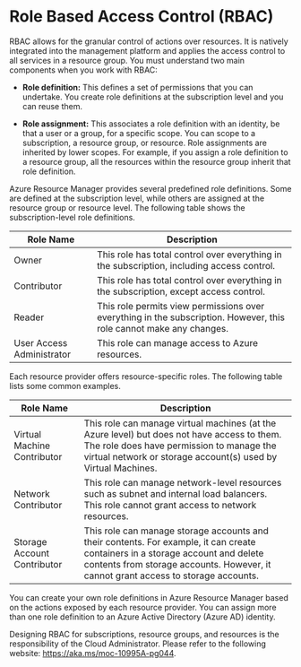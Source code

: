 # Role Based Access Control (RBAC)

RBAC allows for the granular control of actions over resources. It is
natively integrated into the management platform and applies the access
control to all services in a resource group. You must understand two
main components when you work with RBAC:

- **Role definition:** This defines a set of permissions that you can
    undertake. You create role definitions at the subscription level and
    you can reuse them.

- **Role assignment:** This associates a role definition with an
    identity, be that a user or a group, for a specific scope. You can
    scope to a subscription, a resource group, or resource. Role
    assignments are inherited by lower scopes. For example, if you
    assign a role definition to a resource group, all the resources
    within the resource group inherit that role definition.

Azure Resource Manager provides several predefined role definitions.
Some are defined at the subscription level, while others are assigned at
the resource group or resource level. The following table shows the
subscription-level role definitions.

|Role Name|Description|
|---------|---------|
|Owner|This role has total control over everything in the subscription, including access control.|
|Contributor|This role has total control over everything in the subscription, except access control.|
|Reader|This role permits view permissions over everything in the subscription. However, this role cannot make any changes.|
|User Access Administrator|This role can manage access to Azure resources.|

Each resource provider offers resource-specific roles. The following
table lists some common examples.

|Role Name|Description|
|---------|---------|
|Virtual Machine Contributor|This role can manage virtual machines (at the Azure level) but does not have access to them. The role does have permission to manage the virtual network or storage account(s) used by Virtual Machines.|
|Network Contributor|This role can manage network-level resources such as subnet and internal load balancers. This role cannot grant access to network resources.|
|Storage Account Contributor|This role can manage storage accounts and their contents. For example, it can create containers in a storage account and delete contents from storage accounts. However, it cannot grant access to storage accounts.|

You can create your own role definitions in Azure Resource Manager based
on the actions exposed by each resource provider. You can assign more
than one role definition to an Azure Active Directory (Azure AD)
identity.

Designing RBAC for subscriptions, resource groups, and resources is the
responsibility of the Cloud Administrator. Please refer to the following website: <https://aka.ms/moc-10995A-pg044>.